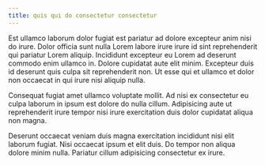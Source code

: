 ```yaml
---
title: quis qui do consectetur consectetur
---
```


Est ullamco laborum dolor fugiat est pariatur ad dolore excepteur anim nisi do irure. Dolor officia sunt nulla Lorem labore irure irure id sint reprehenderit qui pariatur Lorem aliquip. Incididunt excepteur eu Lorem ad deserunt commodo enim ullamco in. Dolore cupidatat aute elit minim. Excepteur duis id deserunt quis culpa sit reprehenderit non. Ut esse qui et ullamco et dolor non occaecat in qui irure nisi aliquip nulla.

Consequat fugiat amet ullamco voluptate mollit. Ad nisi ex consectetur eu culpa laborum in ipsum est dolore do nulla cillum. Adipisicing aute ut reprehenderit irure tempor nisi irure exercitation duis dolor cupidatat aliqua non magna.

Deserunt occaecat veniam duis magna exercitation incididunt nisi elit laborum fugiat. Nisi occaecat ipsum et elit duis. Do tempor non aliqua dolore minim nulla. Pariatur cillum adipisicing consectetur ex irure.